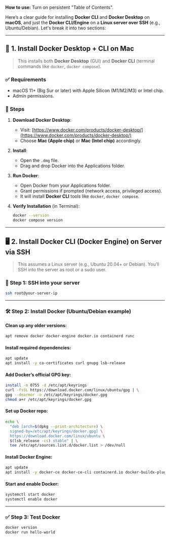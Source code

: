 **How to use:** Turn on persistent "Table of Contents".

Here’s a clear guide for installing **Docker CLI** and **Docker Desktop** on **macOS**, and just the **Docker CLI/Engine** on a **Linux server over SSH** (e.g., Ubuntu/Debian). Let's break it into two sections:

---

## 🧭 1. Install Docker Desktop + CLI on Mac

> This installs both **Docker Desktop** (GUI) and **Docker CLI** (terminal commands like `docker`, `docker compose`).

### ✅ Requirements

* macOS 11+ (Big Sur or later) with Apple Silicon (M1/M2/M3) or Intel chip.
* Admin permissions.

### 🔧 Steps

1. **Download Docker Desktop**:

   * Visit: [https://www.docker.com/products/docker-desktop/](https://www.docker.com/products/docker-desktop/)
   * Choose **Mac (Apple chip)** or **Mac (Intel chip)** accordingly.

2. **Install**:

   * Open the `.dmg` file.
   * Drag and drop Docker into the Applications folder.

3. **Run Docker**:

   * Open Docker from your Applications folder.
   * Grant permissions if prompted (network access, privileged access).
   * It will install **Docker CLI** tools like `docker`, `docker compose`.

4. **Verify Installation** (in Terminal):

   ```bash
   docker --version
   docker compose version
   ```

---

## 🖥️ 2. Install Docker CLI (Docker Engine) on Server via SSH

> This assumes a Linux server (e.g., Ubuntu 20.04+ or Debian). You’ll SSH into the server as root or a sudo user.

### 🔐 Step 1: SSH into your server

```bash
ssh root@your-server-ip
```

---

### 🛠️ Step 2: Install Docker (Ubuntu/Debian example)

#### Clean up any older versions:

```bash
apt remove docker docker-engine docker.io containerd runc
```

#### Install required dependencies:

```bash
apt update
apt install -y ca-certificates curl gnupg lsb-release
```

#### Add Docker’s official GPG key:

```bash
install -m 0755 -d /etc/apt/keyrings
curl -fsSL https://download.docker.com/linux/ubuntu/gpg | \
gpg --dearmor -o /etc/apt/keyrings/docker.gpg
chmod a+r /etc/apt/keyrings/docker.gpg
```

#### Set up Docker repo:

```bash
echo \
  "deb [arch=$(dpkg --print-architecture) \
  signed-by=/etc/apt/keyrings/docker.gpg] \
  https://download.docker.com/linux/ubuntu \
  $(lsb_release -cs) stable" | \
  tee /etc/apt/sources.list.d/docker.list > /dev/null
```

#### Install Docker Engine:

```bash
apt update
apt install -y docker-ce docker-ce-cli containerd.io docker-buildx-plugin docker-compose-plugin
```

#### Start and enable Docker:

```bash
systemctl start docker
systemctl enable docker
```

---

### ✅ Step 3: Test Docker

```bash
docker version
docker run hello-world
```


